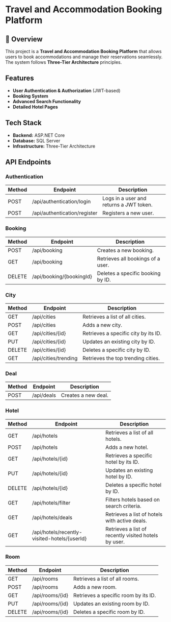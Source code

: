# Travel and Accommodation Booking Platform

## 📌 Overview

This project is a **Travel and Accommodation Booking Platform** that allows users to book accommodations and manage their reservations seamlessly. The system follows **Three-Tier Architecture** principles.

## Features

- **User Authentication & Authorization** (JWT-based)
- **Booking System**
- **Advanced Search Functionality**
- **Detailed Hotel Pages**

## Tech Stack

- **Backend:** ASP.NET Core
- **Database:** SQL Server
- **Infrastructure:** Three-Tier Architecture

## API Endpoints

### Authentication

| **Method** | **Endpoint**                 | **Description**                         |
| ---------- | ---------------------------- | --------------------------------------- |
| POST       | /api/authentication/login    | Logs in a user and returns a JWT token. |
| POST       | /api/authentication/register | Registers a new user.                   |

### Booking

| **Method** | **Endpoint**             | **Description**                   |
| ---------- | ------------------------ | --------------------------------- |
| POST       | /api/booking             | Creates a new booking.            |
| GET        | /api/booking             | Retrieves all bookings of a user. |
| DELETE     | /api/booking/{bookingId} | Deletes a specific booking by ID. |

### City

| **Method** | **Endpoint**         | **Description**                      |
| ---------- | -------------------- | ------------------------------------ |
| GET        | /api/cities          | Retrieves a list of all cities.      |
| POST       | /api/cities          | Adds a new city.                     |
| GET        | /api/cities/{id}     | Retrieves a specific city by its ID. |
| PUT        | /api/cities/{id}     | Updates an existing city by ID.      |
| DELETE     | /api/cities/{id}     | Deletes a specific city by ID.       |
| GET        | /api/cities/trending | Retrieves the top trending cities.   |

### Deal

| **Method** | **Endpoint** | **Description**     |
| ---------- | ------------ | ------------------- |
| POST       | /api/deals   | Creates a new deal. |

### Hotel

| **Method** | **Endpoint**                                 | **Description**                                      |
| ---------- | -------------------------------------------- | ---------------------------------------------------- |
| GET        | /api/hotels                                  | Retrieves a list of all hotels.                      |
| POST       | /api/hotels                                  | Adds a new hotel.                                    |
| GET        | /api/hotels/{id}                             | Retrieves a specific hotel by its ID.                |
| PUT        | /api/hotels/{id}                             | Updates an existing hotel by ID.                     |
| DELETE     | /api/hotels/{id}                             | Deletes a specific hotel by ID.                      |
| GET        | /api/hotels/filter                           | Filters hotels based on search criteria.             |
| GET        | /api/hotels/deals                            | Retrieves a list of hotels with active deals.        |
| GET        | /api/hotels/recently-visited-hotels/{userId} | Retrieves a list of recently visited hotels by user. |

### Room

| **Method** | **Endpoint**    | **Description**                      |
| ---------- | --------------- | ------------------------------------ |
| GET        | /api/rooms      | Retrieves a list of all rooms.       |
| POST       | /api/rooms      | Adds a new room.                     |
| GET        | /api/rooms/{id} | Retrieves a specific room by its ID. |
| PUT        | /api/rooms/{id} | Updates an existing room by ID.      |
| DELETE     | /api/rooms/{id} | Deletes a specific room by ID.       |
